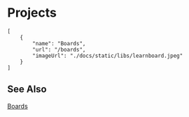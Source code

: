 # Projects

```codecard
[
    {
        "name": "Boards",
        "url": "/boards",
        "imageUrl": "./docs/static/libs/learnboard.jpeg"
    }
]
```

## See Also

[Boards](/boards)


